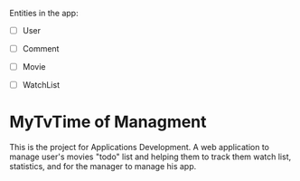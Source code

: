 Entities in the app:  
- [ ] User  
- [ ] Comment  
- [ ] Movie  
- [ ] WatchList  


MyTvTime of Managment
======================
This is the project for Applications Development.
A web application to manage user's movies "todo" list and helping them to track them watch list, statistics, and for the manager to manage his app.